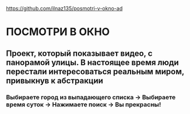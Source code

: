 https://github.com/ilnaz135/posmotri-v-okno-ad
<h1>ПОСМОТРИ В ОКНО</h1>
<h2>Проект, который показывает видео, с панорамой улицы. В настоящее время люди перестали интересоваться реальным миром, привыкнув к абстракции</h2>
<h3>Выбираете город из выпадающего списка -> Выбираете время суток -> Нажимаете поиск -> Вы прекрасны!</h3>
